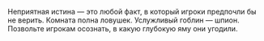 Неприятная истина — это любой факт, в который игроки предпочли бы не верить. Комната полна ловушек. Услужливый гоблин — шпион. Позвольте игрокам осознать, в какую глубокую яму они угодили.